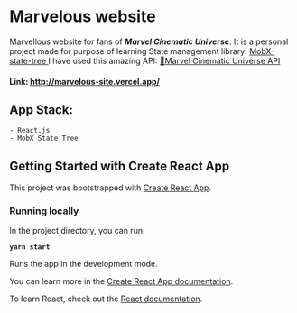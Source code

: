 # Marvelous website
	
Marvellous website for fans of ***Marvel Cinematic Universe***.
It is a personal project made for purpose of learning State management library: [MobX-state-tree ](https://mobx-state-tree.js.org/)
I have used this amazing API: [🦸Marvel Cinematic Universe API](https://github.com/AugustoMarcelo/mcuapi)
#### Link: http://marvelous-site.vercel.app/

## App Stack:
	- React.js
	- MobX State Tree

## Getting Started with Create React App

This project was bootstrapped with [Create React App](https://github.com/facebook/create-react-app).

### Running locally

In the project directory, you can run:

**`yarn start`**

Runs the app in the development mode.

You can learn more in the [Create React App documentation](https://facebook.github.io/create-react-app/docs/getting-started).

To learn React, check out the [React documentation](https://reactjs.org/).
